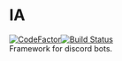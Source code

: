 # IA
[![CodeFactor](https://www.codefactor.io/repository/github/velddev/meru/badge)](https://www.codefactor.io/repository/github/velddev/meru)[![Build Status](https://travis-ci.org/velddev/Meru.svg?branch=master)](https://travis-ci.org/velddev/Meru)
<br>
Framework for discord bots.
